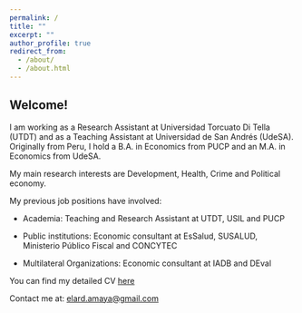 ```yaml
---
permalink: /
title: ""
excerpt: ""
author_profile: true
redirect_from: 
  - /about/
  - /about.html
---
```


Welcome!
------
I am working as a Research Assistant at Universidad Torcuato Di Tella (UTDT) and as a Teaching Assistant at Universidad de San Andrés (UdeSA). Originally from Peru, I hold a B.A. in Economics from PUCP and an M.A. in Economics from UdeSA.

My main research interests are Development, Health, Crime and Political economy.

My previous job positions have involved:

* Academia: Teaching and Research Assistant at UTDT, USIL and PUCP

* Public institutions: Economic consultant at EsSalud, SUSALUD, Ministerio Público Fiscal and CONCYTEC

* Multilateral Organizations: Economic consultant at IADB and DEval

You can find my detailed CV [here](https://www.dropbox.com/s/5gxs6n53u4sdvv5/cv_eamaya.pdf?dl=0)

Contact me at:
[elard.amaya@gmail.com](mailto:elard.amaya@gmail.com?subject=[GitHub]%20Source%20Han%20Sans)

